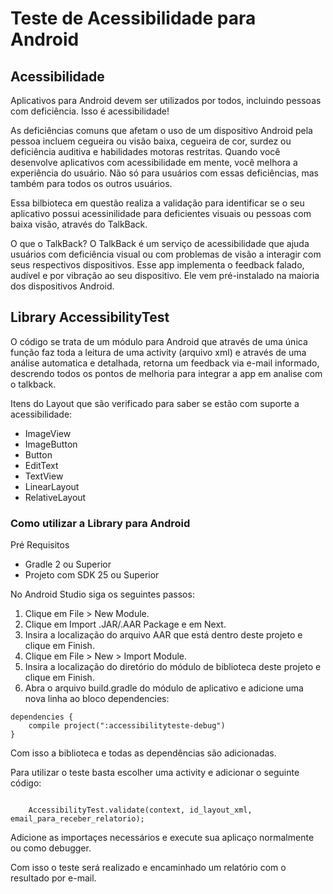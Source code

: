 # Teste de Acessibilidade para Android

## Acessibilidade
Aplicativos para Android devem ser utilizados por todos, incluindo pessoas com deficiência. Isso é acessibilidade!

As deficiências comuns que afetam o uso de um dispositivo Android pela pessoa incluem cegueira ou visão baixa, cegueira de cor, surdez ou deficiência auditiva e habilidades motoras restritas. Quando você desenvolve aplicativos com acessibilidade em mente, você melhora a experiência do usuário. Não só para usuários com essas deficiências, mas também para todos os outros usuários.

Essa bilbioteca em questão realiza a validação para identificar se o seu aplicativo possui acessinilidade para deficientes visuais ou pessoas com baixa visão, através do TalkBack.

O que  o TalkBack?
O TalkBack é um serviço de acessibilidade que ajuda usuários com deficiência visual ou com problemas de visão a interagir com seus respectivos dispositivos. Esse app implementa o feedback falado, audível e por vibração ao seu dispositivo. Ele vem pré-instalado na maioria dos dispositivos Android.


## Library AccessibilityTest

O código se trata de um módulo para Android que através de uma única função faz toda a leitura de uma activity (arquivo xml) e através de uma análise automatica e detalhada, retorna um feedback via e-mail informado, descrendo todos os pontos de melhoria para integrar a app em analise com o talkback.

Itens do Layout que são verificado para saber se estão com suporte a acessibilidade:
- ImageView
- ImageButton
- Button
- EditText
- TextView
- LinearLayout
- RelativeLayout


### Como utilizar a Library para Android
Pré Requisitos
- Gradle 2 ou Superior
- Projeto com SDK 25 ou Superior

No Android Studio siga os seguintes passos:
1. Clique em File > New Module.
2. Clique em Import .JAR/.AAR Package e em Next.
3. Insira a localização do arquivo AAR que está dentro deste projeto e clique em Finish.
4. Clique em File > New > Import Module.
5. Insira a localização do diretório do módulo de biblioteca deste projeto e clique em Finish. 
6. Abra o arquivo build.gradle do módulo de aplicativo e adicione uma nova linha ao bloco dependencies:
<pre><code>dependencies {
    compile project(":accessibilityteste-debug")
}</code></pre>

Com isso a biblioteca e todas as dependências são adicionadas.

Para utilizar o teste basta escolher uma activity e adicionar o seguinte código:

<pre><code>
    AccessibilityTest.validate(context, id_layout_xml, email_para_receber_relatorio);
</code></pre>

Adicione as importaçes necessários e execute sua aplicaço normalmente ou como debugger.

Com isso o teste será realizado e encaminhado um relatório com o resultado por e-mail.
